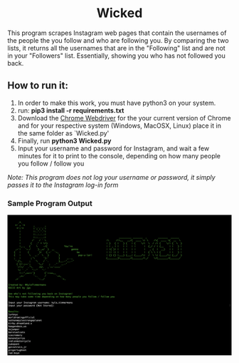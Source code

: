 # <div align="center">Wicked</div>

This program scrapes Instagram web pages that contain the usernames of the people the you follow and who are following you. By comparing the two lists, it returns all the usernames that are in the "Following" list and are not in your "Followers" list. Essentially, showing you who has not followed you back.

## How to run it:
1. In order to make this work, you must have python3 on your system.
2. run: **pip3 install -r requirements.txt**
3. Download the [Chrome Webdriver](https://chromedriver.chromium.org/downloads "Chrome Webdriver")
 for the your current version of Chrome and for your respective system (Windows, MacOSX, Linux) place it in the same folder as `Wicked.py'
4. Finally, run **python3 Wicked.py**
5. Input your username and password for Instagram, and wait a few minutes for it to print to the console, depending on how many people you follow / follow you

_Note: This program does not log your username or password, it simply passes it to the Instagram log-in form_


### Sample Program Output
![alt text](https://github.com/kyletimmermans/wicked/blob/master/output_screenshot.png "Sample Program Output")
